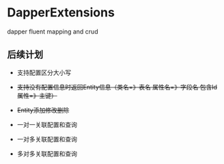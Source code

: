 # DapperExtensions
dapper fluent mapping and crud

## 后续计划

* 支持配置区分大小写

* ~~支持没有配置信息时返回Entity信息（类名=》表名  属性名=》字段名  包含Id 属性=》主键）~~

* ~~Entity添加修改删除~~

* 一对一关联配置和查询

* 一对多关联配置和查询

* 多对多关联配置和查询
